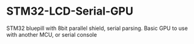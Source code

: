 # STM32-LCD-Serial-GPU
STM32 bluepill with 8bit parallel shield, serial parsing. Basic GPU to use with another MCU, or serial console
